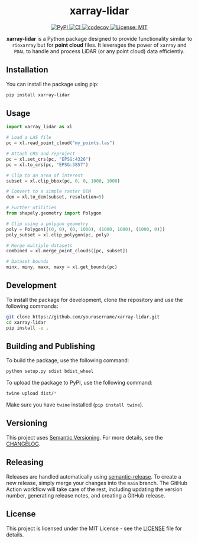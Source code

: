 <h1 align="center">xarray-lidar</h1>

<p align="center">
  <a href="https://pypi.org/project/xarray-lidar/">
    <img src="https://img.shields.io/pypi/v/xarray-lidar.svg" alt="PyPI">
  </a>
  <a href="https://github.com/yourusername/xarray-lidar/actions">
    <img src="https://github.com/yourusername/xarray-lidar/workflows/CI/badge.svg" alt="CI">
  </a>
  <a href="https://codecov.io/gh/yourusername/xarray-lidar">
    <img src="https://codecov.io/gh/yourusername/xarray-lidar/branch/main/graph/badge.svg" alt="codecov">
  </a>
  <a href="https://opensource.org/licenses/MIT">
    <img src="https://img.shields.io/badge/License-MIT-yellow.svg" alt="License: MIT">
  </a>
</p>

<p align="center">
  <strong>xarray-lidar</strong> is a Python package designed to provide functionality similar to <code>rioxarray</code> but for <strong>point cloud</strong> files. It leverages the power of <code>xarray</code> and <code>PDAL</code> to handle and process LiDAR (or any point cloud) data efficiently.
</p>

## Installation

You can install the package using pip:

```sh
pip install xarray-lidar
```

## Usage

```python
import xarray_lidar as xl

# Load a LAS file
pc = xl.read_point_cloud("my_points.las")

# Attach CRS and reproject
pc = xl.set_crs(pc, "EPSG:4326")
pc = xl.to_crs(pc, "EPSG:3857")

# Clip to an area of interest
subset = xl.clip_bbox(pc, 0, 0, 1000, 1000)

# Convert to a simple raster DEM
dem = xl.to_dem(subset, resolution=5)

# Further utilities
from shapely.geometry import Polygon

# Clip using a polygon geometry
poly = Polygon([(0, 0), (0, 1000), (1000, 1000), (1000, 0)])
poly_subset = xl.clip_polygon(pc, poly)

# Merge multiple datasets
combined = xl.merge_point_clouds([pc, subset])

# Dataset bounds
minx, miny, maxx, maxy = xl.get_bounds(pc)
```
## Development

To install the package for development, clone the repository and use the following commands:

```sh
git clone https://github.com/yourusername/xarray-lidar.git
cd xarray-lidar
pip install -e .
```

## Building and Publishing

To build the package, use the following command:

```sh
python setup.py sdist bdist_wheel
```

To upload the package to PyPI, use the following command:

```sh
twine upload dist/*
```

Make sure you have `twine` installed (`pip install twine`).

## Versioning

This project uses [Semantic Versioning](https://semver.org/). For more details, see the [CHANGELOG](./CHANGELOG.md).

## Releasing

Releases are handled automatically using [semantic-release](https://github.com/semantic-release/semantic-release). To create a new release, simply merge your changes into the `main` branch. The GitHub Action workflow will take care of the rest, including updating the version number, generating release notes, and creating a GitHub release.

## License

This project is licensed under the MIT License - see the [LICENSE](LICENSE) file for details.
